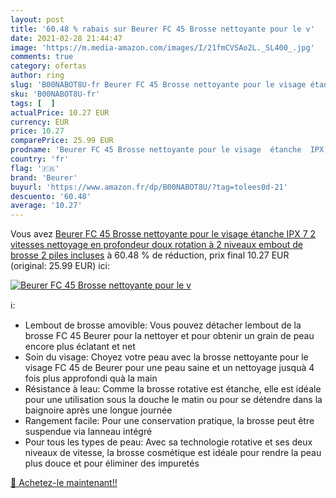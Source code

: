 ```yaml
---
layout: post
title: '60.48 % rabais sur Beurer FC 45 Brosse nettoyante pour le v'
date: 2021-02-28 21:44:47
image: 'https://m.media-amazon.com/images/I/21fmCVSAo2L._SL400_.jpg'
comments: true
category: ofertas
author: ring
slug: 'B00NABOT8U-fr Beurer FC 45 Brosse nettoyante pour le visage étanche IPX...'
sku: 'B00NABOT8U-fr'
tags: [  ]
actualPrice: 10.27 EUR
currency: EUR
price: 10.27
comparePrice: 25.99 EUR
prodname: 'Beurer FC 45 Brosse nettoyante pour le visage  étanche  IPX 7   2 vitesses  nettoyage en profondeur doux  rotation à 2 niveaux  embout de brosse  2 piles incluses'
country: 'fr'
flag: '🇫🇷'
brand: 'Beurer'
buyurl: 'https://www.amazon.fr/dp/B00NABOT8U/?tag=tolees0d-21'
descuento: '60.48'
average: '10.27'
---
```


Vous avez [Beurer FC 45 Brosse nettoyante pour le visage  étanche  IPX 7   2 vitesses  nettoyage en profondeur doux  rotation à 2 niveaux  embout de brosse  2 piles incluses](https://www.amazon.fr/dp/B00NABOT8U/?tag=tolees0d-21)  à  60.48 % de réduction, prix final  10.27 EUR (original: 25.99 EUR) ici:

[![Beurer FC 45 Brosse nettoyante pour le v](https://m.media-amazon.com/images/I/21fmCVSAo2L._SL400_.jpg)](https://www.amazon.fr/dp/B00NABOT8U/?tag=tolees0d-21)

ℹ️:

- Lembout de brosse amovible: Vous pouvez détacher lembout de la brosse FC 45 Beurer pour la nettoyer et pour obtenir un grain de peau encore plus éclatant et net
- Soin du visage: Choyez votre peau avec la brosse nettoyante pour le visage FC 45 de Beurer pour une peau saine et un nettoyage jusquà 4 fois plus approfondi quà la main
- Résistance à leau: Comme la brosse rotative est étanche, elle est idéale pour une utilisation sous la douche le matin ou pour se détendre dans la baignoire après une longue journée
- Rangement facile: Pour une conservation pratique, la brosse peut être suspendue via lanneau intégré
- Pour tous les types de peau: Avec sa technologie rotative et ses deux niveaux de vitesse, la brosse cosmétique est idéale pour rendre la peau plus douce et pour éliminer des impuretés

[🛒 Achetez-le maintenant!!](https://www.amazon.fr/dp/B00NABOT8U/?tag=tolees0d-21)
